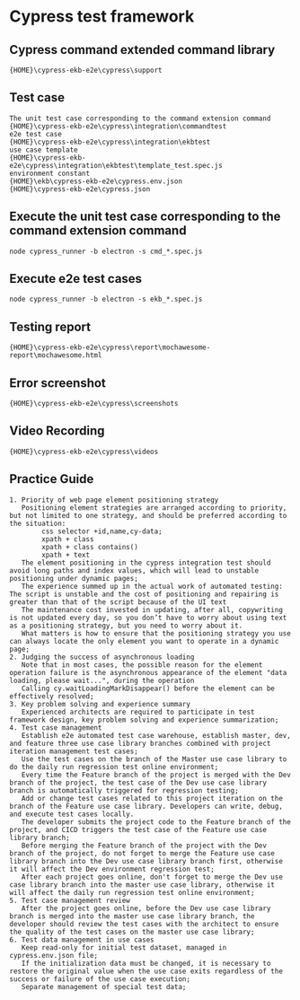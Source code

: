 # Cypress test framework


## Cypress command extended command library
    {HOME}\cypress-ekb-e2e\cypress\support

## Test case
    The unit test case corresponding to the command extension command
    {HOME}\cypress-ekb-e2e\cypress\integration\commandtest
    e2e test case
    {HOME}\cypress-ekb-e2e\cypress\integration\ekbtest
    use case template
    {HOME}\cypress-ekb-e2e\cypress\integration\ekbtest\template_test.spec.js
    environment constant
    {HOME}\ekb\cypress-ekb-e2e\cypress.env.json
    {HOME}\cypress-ekb-e2e\cypress.json

## Execute the unit test case corresponding to the command extension command
    node cypress_runner -b electron -s cmd_*.spec.js

## Execute e2e test cases
    node cypress_runner -b electron -s ekb_*.spec.js

## Testing report
    {HOME}\cypress-ekb-e2e\cypress\report\mochawesome-report\mochawesome.html

## Error screenshot
    {HOME}\cypress-ekb-e2e\cypress\screenshots

## Video Recording
    {HOME}\cypress-ekb-e2e\cypress\videos

## Practice Guide
    1. Priority of web page element positioning strategy
       Positioning element strategies are arranged according to priority, but not limited to one strategy, and should be preferred according to the situation:
            css selector +id,name,cy-data;
            xpath + class
            xpath + class contains()
            xpath + text
       The element positioning in the cypress integration test should avoid long paths and index values, which will lead to unstable positioning under dynamic pages;
       The experience summed up in the actual work of automated testing: The script is unstable and the cost of positioning and repairing is greater than that of the script because of the UI text
       The maintenance cost invested in updating, after all, copywriting is not updated every day, so you don’t have to worry about using text as a positioning strategy, but you need to worry about it.
       What matters is how to ensure that the positioning strategy you use can always locate the only element you want to operate in a dynamic page;
    2. Judging the success of asynchronous loading
       Note that in most cases, the possible reason for the element operation failure is the asynchronous appearance of the element "data loading, please wait...", during the operation
       Calling cy.waitLoadingMarkDisappear() before the element can be effectively resolved;
    3. Key problem solving and experience summary
       Experienced architects are required to participate in test framework design, key problem solving and experience summarization;
    4. Test case management
       Establish e2e automated test case warehouse, establish master, dev, and feature three use case library branches combined with project iteration management test cases;
       Use the test cases on the branch of the Master use case library to do the daily run regression test online environment;
       Every time the Feature branch of the project is merged with the Dev branch of the project, the test case of the Dev use case library branch is automatically triggered for regression testing;
       Add or change test cases related to this project iteration on the branch of the Feature use case library. Developers can write, debug, and execute test cases locally.
       The developer submits the project code to the Feature branch of the project, and CICD triggers the test case of the Feature use case library branch;
       Before merging the Feature branch of the project with the Dev branch of the project, do not forget to merge the Feature use case library branch into the Dev use case library branch first, otherwise it will affect the Dev environment regression test;
       After each project goes online, don't forget to merge the Dev use case library branch into the master use case library, otherwise it will affect the daily run regression test online environment;
    5. Test case management review
       After the project goes online, before the Dev use case library branch is merged into the master use case library branch, the developer should review the test cases with the architect to ensure the quality of the test cases on the master use case library;
    6. Test data management in use cases
       Keep read-only for initial test dataset, managed in cypress.env.json file;
       If the initialization data must be changed, it is necessary to restore the original value when the use case exits regardless of the success or failure of the use case execution;
       Separate management of special test data;
